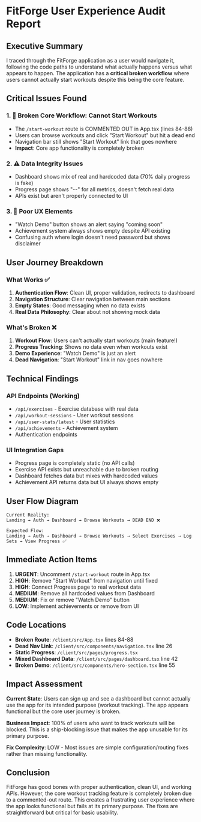 # FitForge User Experience Audit Report

## Executive Summary

I traced through the FitForge application as a user would navigate it, following the code paths to understand what actually happens versus what appears to happen. The application has a **critical broken workflow** where users cannot actually start workouts despite this being the core feature.

## Critical Issues Found

### 1. 🚨 **Broken Core Workflow: Cannot Start Workouts**
- The `/start-workout` route is COMMENTED OUT in App.tsx (lines 84-88)
- Users can browse workouts and click "Start Workout" but hit a dead end
- Navigation bar still shows "Start Workout" link that goes nowhere
- **Impact**: Core app functionality is completely broken

### 2. ⚠️ **Data Integrity Issues**
- Dashboard shows mix of real and hardcoded data (70% daily progress is fake)
- Progress page shows "--" for all metrics, doesn't fetch real data
- APIs exist but aren't properly connected to UI

### 3. 🔴 **Poor UX Elements**
- "Watch Demo" button shows an alert saying "coming soon"
- Achievement system always shows empty despite API existing
- Confusing auth where login doesn't need password but shows disclaimer

## User Journey Breakdown

### What Works ✅
1. **Authentication Flow**: Clean UI, proper validation, redirects to dashboard
2. **Navigation Structure**: Clear navigation between main sections
3. **Empty States**: Good messaging when no data exists
4. **Real Data Philosophy**: Clear about not showing mock data

### What's Broken ❌
1. **Workout Flow**: Users can't actually start workouts (main feature!)
2. **Progress Tracking**: Shows no data even when workouts exist
3. **Demo Experience**: "Watch Demo" is just an alert
4. **Dead Navigation**: "Start Workout" link in nav goes nowhere

## Technical Findings

### API Endpoints (Working)
- `/api/exercises` - Exercise database with real data
- `/api/workout-sessions` - User workout sessions
- `/api/user-stats/latest` - User statistics
- `/api/achievements` - Achievement system
- Authentication endpoints

### UI Integration Gaps
- Progress page is completely static (no API calls)
- Exercise API exists but unreachable due to broken routing
- Dashboard fetches data but mixes with hardcoded values
- Achievement API returns data but UI always shows empty

## User Flow Diagram
```
Current Reality:
Landing → Auth → Dashboard → Browse Workouts → DEAD END ❌

Expected Flow:
Landing → Auth → Dashboard → Browse Workouts → Select Exercises → Log Sets → View Progress ✅
```

## Immediate Action Items

1. **URGENT**: Uncomment `/start-workout` route in App.tsx
2. **HIGH**: Remove "Start Workout" from navigation until fixed
3. **HIGH**: Connect Progress page to real workout data
4. **MEDIUM**: Remove all hardcoded values from Dashboard
5. **MEDIUM**: Fix or remove "Watch Demo" button
6. **LOW**: Implement achievements or remove from UI

## Code Locations

- **Broken Route**: `/client/src/App.tsx` lines 84-88
- **Dead Nav Link**: `/client/src/components/navigation.tsx` line 26
- **Static Progress**: `/client/src/pages/progress.tsx`
- **Mixed Dashboard Data**: `/client/src/pages/dashboard.tsx` line 42
- **Broken Demo**: `/client/src/components/hero-section.tsx` line 55

## Impact Assessment

**Current State**: Users can sign up and see a dashboard but cannot actually use the app for its intended purpose (workout tracking). The app appears functional but the core user journey is broken.

**Business Impact**: 100% of users who want to track workouts will be blocked. This is a ship-blocking issue that makes the app unusable for its primary purpose.

**Fix Complexity**: LOW - Most issues are simple configuration/routing fixes rather than missing functionality.

## Conclusion

FitForge has good bones with proper authentication, clean UI, and working APIs. However, the core workout tracking feature is completely broken due to a commented-out route. This creates a frustrating user experience where the app looks functional but fails at its primary purpose. The fixes are straightforward but critical for basic usability.